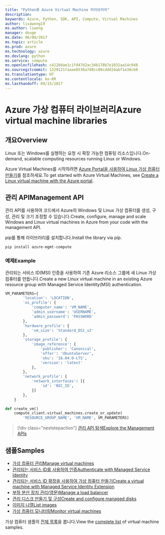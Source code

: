 ```yaml
---
title: "Python용 Azure Virtual Machine 라이브러리"
description: 
keywords: Azure, Python, SDK, API, Compute, Virtual Machines
author: lisawong19
ms.author: liwong
manager: douge
ms.date: 06/09/2017
ms.topic: article
ms.prod: azure
ms.technology: azure
ms.devlang: python
ms.service: compute
ms.openlocfilehash: c4128dae1c1fd47d2ac34b178b7e1031aa14c948
ms.sourcegitcommit: 1229121faaae8536a7d8cc89cddd24abf1e30cb8
ms.translationtype: HT
ms.contentlocale: ko-KR
ms.lasthandoff: 09/15/2017
---
```

# <a name="azure-virtual-machine-libraries"></a><span data-ttu-id="4230b-103">Azure 가상 컴퓨터 라이브러리</span><span class="sxs-lookup"><span data-stu-id="4230b-103">Azure virtual machine libraries</span></span>

## <a name="overview"></a><span data-ttu-id="4230b-104">개요</span><span class="sxs-lookup"><span data-stu-id="4230b-104">Overview</span></span>

<span data-ttu-id="4230b-105">Linux 또는 Windows를 실행하는 요청 시 확장 가능한 컴퓨팅 리소스입니다.</span><span class="sxs-lookup"><span data-stu-id="4230b-105">On-demand, scalable computing resources running Linux or Windows.</span></span>

<span data-ttu-id="4230b-106">Azure Virtual Machines를 시작하려면 [Azure Portal을 사용하여 Linux 가상 컴퓨터 만들기](/azure/virtual-machines/linux/quick-create-portal)를 참조하세요.</span><span class="sxs-lookup"><span data-stu-id="4230b-106">To get started with Azure Virtual Machines, see [Create a Linux virtual machine with the Azure portal](/azure/virtual-machines/linux/quick-create-portal).</span></span>

## <a name="management-api"></a><span data-ttu-id="4230b-107">관리 API</span><span class="sxs-lookup"><span data-stu-id="4230b-107">Management API</span></span>

<span data-ttu-id="4230b-108">관리 API를 사용하여 코드에서 Azure의 Windows 및 Linux 가상 컴퓨터를 생성, 구성, 관리 및 크기 조정할 수 있습니다.</span><span class="sxs-lookup"><span data-stu-id="4230b-108">Create, configure, manage and scale Windows and Linux virtual machines in Azure from your code with the management API.</span></span>

<span data-ttu-id="4230b-109">pip를 통해 라이브러리를 설치합니다.</span><span class="sxs-lookup"><span data-stu-id="4230b-109">Install the library via pip.</span></span>

```bash
pip install azure-mgmt-compute 
```   

### <a name="example"></a><span data-ttu-id="4230b-110">예제</span><span class="sxs-lookup"><span data-stu-id="4230b-110">Example</span></span>

<span data-ttu-id="4230b-111">관리되는 서비스 ID(MSI) 인증을 사용하여 기존 Azure 리소스 그룹에 새 Linux 가상 컴퓨터를 만듭니다.</span><span class="sxs-lookup"><span data-stu-id="4230b-111">Create a new Linux virtual machine in an existing Azure resource group with Managed Service Identity(MSI) authentication.</span></span>

```python
VM_PARAMETERS={
        'location': 'LOCATION',
        'os_profile': {
            'computer_name': 'VM_NAME',
            'admin_username': 'USERNAME',
            'admin_password': 'PASSWORD'
        },
        'hardware_profile': {
            'vm_size': 'Standard_DS1_v2'
        },
        'storage_profile': {
            'image_reference': {
                'publisher': 'Canonical',
                'offer': 'UbuntuServer',
                'sku': '16.04.0-LTS',
                'version': 'latest'
            },
        },
        'network_profile': {
            'network_interfaces': [{
                'id': 'NIC_ID',
            }]
        },
    }

def create_vm()
    compute_client.virtual_machines.create_or_update(
        'RESOURCE_GROUP_NAME', 'VM_NAME', VM_PARAMETERS)
```

> [!div class="nextstepaction"]
> [<span data-ttu-id="4230b-112">관리 API 탐색</span><span class="sxs-lookup"><span data-stu-id="4230b-112">Explore the Management APIs</span></span>](/python/api/overview/azure/virtualmachines/managementlibrary)

## <a name="samples"></a><span data-ttu-id="4230b-113">샘플</span><span class="sxs-lookup"><span data-stu-id="4230b-113">Samples</span></span>

* <span data-ttu-id="4230b-114">[가상 컴퓨터 관리][1]</span><span class="sxs-lookup"><span data-stu-id="4230b-114">[Manage virtual machines][1]</span></span>
* <span data-ttu-id="4230b-115">[관리되는 서비스 ID를 사용하여 인증][2]</span><span class="sxs-lookup"><span data-stu-id="4230b-115">[Authenticate with Managed Service Identity][2]</span></span>
* <span data-ttu-id="4230b-116">[관리되는 서비스 ID 확장을 사용하여 가상 컴퓨터 만들기][3]</span><span class="sxs-lookup"><span data-stu-id="4230b-116">[Create a virtual machine with Managed Service Identity Extension][3]</span></span>
* <span data-ttu-id="4230b-117">[부하 분산 장치 관리(영문)][4]</span><span class="sxs-lookup"><span data-stu-id="4230b-117">[Manage a load balancer][4]</span></span>
* <span data-ttu-id="4230b-118">[관리 디스크 만들기 및 구성][5]</span><span class="sxs-lookup"><span data-stu-id="4230b-118">[Create and configure managed disks][5]</span></span>
* <span data-ttu-id="4230b-119">[이미지 나열][6]</span><span class="sxs-lookup"><span data-stu-id="4230b-119">[List images][6]</span></span> 
* <span data-ttu-id="4230b-120">[가상 컴퓨터 모니터링][7]</span><span class="sxs-lookup"><span data-stu-id="4230b-120">[Monitor virtual machines][7]</span></span>

<span data-ttu-id="4230b-121">가상 컴퓨터 샘플의 [전체 목록](https://azure.microsoft.com/resources/samples/?platform=python&term=virtual-machines)을 봅니다.</span><span class="sxs-lookup"><span data-stu-id="4230b-121">View the [complete list](https://azure.microsoft.com/resources/samples/?platform=python&term=virtual-machines) of virtual machine samples.</span></span>

[1]: https://azure.microsoft.com/resources/samples/virtual-machines-python-manage/
[2]: https://github.com/Azure-Samples/resource-manager-python-manage-resources-with-msi
[3]: https://github.com/Azure-Samples/compute-python-msi-vm
[4]: https://azure.microsoft.com/resources/samples/network-python-manage-loadbalancer
[5]: ../docs-ref-conceptual/python-sdk-azure-samples-managed-disks.md
[6]: ../docs-ref-conceptual/python-sdk-azure-samples-list-images.md
[7]: ../docs-ref-conceptual/python-sdk-azure-samples-monitor-vms.md